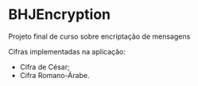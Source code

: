 # BHJEncryption
Projeto final de curso sobre encriptação de mensagens

Cifras implementadas na aplicação:

- Cifra de César;
- Cifra Romano-Árabe.
